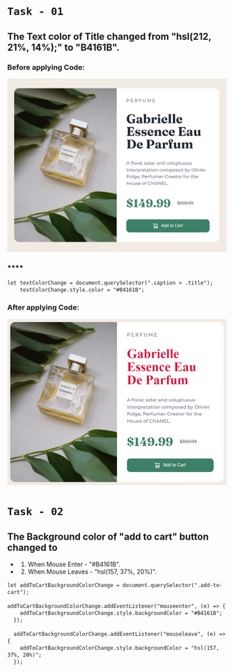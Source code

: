 # `Task - 01`

## The Text color of Title changed from "hsl(212, 21%, 14%);" to "B4161B".

### **Before applying Code:**
![](./ass9.1-before.png)

### ****
```
let textColorChange = document.querySelector(".caption > .title");
    textColorChange.style.color = "#B4161B";
```

### **After applying Code:**
![](./ass9.1-after.png)


# `Task - 02`

## The Background color of "add to cart" button changed to 
- 1. When Mouse Enter - "#B4161B".
- 2. When Mouse Leaves - "hsl(157, 37%, 20%)".


```
let addToCartBackgroundColorChange = document.querySelector(".add-to-cart");

addToCartBackgroundColorChange.addEventListener("mouseenter", (e) => {
    addToCartBackgroundColorChange.style.backgroundColor = "#B4161B";
  });
  
  addToCartBackgroundColorChange.addEventListener("mouseleave", (e) => {
    addToCartBackgroundColorChange.style.backgroundColor = "hsl(157, 37%, 20%)";
  });
``` 
